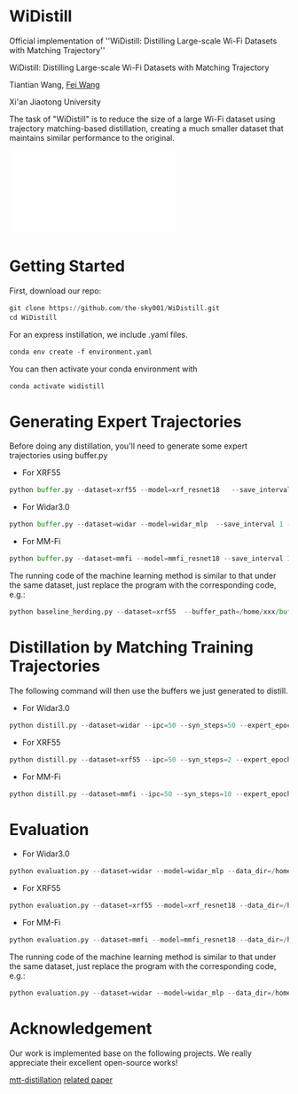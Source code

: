 # WiDistill
Official implementation of ''WiDistill: Distilling Large-scale Wi-Fi Datasets with Matching Trajectory''

WiDistill: Distilling Large-scale Wi-Fi Datasets with Matching Trajectory

Tiantian Wang,  [Fei Wang](https://scholar.google.com/citations?user=LKPpmXQAAAAJ&hl=en) 

Xi'an Jiaotong University

The task of "WiDistill" is to reduce the size of a large Wi-Fi dataset using trajectory matching-based distillation, creating a much smaller dataset that maintains similar performance to the original.

![higtlight of WiDistill](figure/overview.pdf)

# Getting Started
First, download our repo:
```python
git clone https://github.com/the-sky001/WiDistill.git
cd WiDistill
```

For an express instillation, we include .yaml files.
```python
conda env create -f environment.yaml
 ```

You can then activate your conda environment with
```python
conda activate widistill
 ```

# Generating Expert Trajectories
Before doing any distillation, you'll need to generate some expert trajectories using buffer.py

* For XRF55
```python
python buffer.py --dataset=xrf55 --model=xrf_resnet18   --save_interval 1 --lr_teacher 0.01 --train_epochs=150 --num_experts=10 --buffer_path=/home/xxx/buffer/ --data_path=/home/xxx/xrf/new_data/
 ```

* For Widar3.0
```python
python buffer.py --dataset=widar --model=widar_mlp  --save_interval 1 --lr_teacher 0.01 --train_epochs=200 --num_experts=10 --buffer_path=/home/xxx/buffer --data_path=/home/xxx/Widardata2
 ```


* For MM-Fi
```python
python buffer.py --dataset=mmfi --model=mmfi_resnet18 --save_interval 1 --lr_teacher 0.1 --train_epochs=150 --num_experts=2 --buffer_path=/home/xxx/buffer/  --data_path=/home/xxx/mmfi
 ```
The running code of the machine learning method is similar to that under the same dataset, just replace the program with the corresponding code, e.g.:
```python
python baseline_herding.py --dataset=xrf55  --buffer_path=/home/xxx/buffer --data_path=/home/xxx/xrf/new_data/
 ```

# Distillation by Matching Training Trajectories
The following command will then use the buffers we just generated to distill.
* For Widar3.0
```python
python distill.py --dataset=widar --ipc=50 --syn_steps=50 --expert_epochs=2 --max_start_epoch=10 --dsa=True --load_all --lr_img=10 --batch_syn=2000 --lr_lr=1e-07 --model=widar_mlp --lr_teacher=0.01 --buffer_path=/home/xxx/result --data_path=/home/xxx/Widardata2
 ```
* For XRF55
```python
python distill.py --dataset=xrf55 --ipc=50 --syn_steps=2 --expert_epochs=2 --max_start_epoch=15 --lr_img=100 --lr_lr=1e-05 --model=xrf_resnet18 --lr_teacher=0.1 --batch_syn=20 --buffer_path=/home/xxx/buffer --data_path=/home/xxx/xrf/new_data/
 ```
  
* For MM-Fi
```python
python distill.py --dataset=mmfi --ipc=50 --syn_steps=10 --expert_epochs=2 --max_start_epoch=15   --lr_img=1000 --lr_lr=1e-05 --model=mmfi_resnet18 --lr_teacher=0.01 --buffer_path=/home/xxx/ --data_path=/home/xxx/mmfi_new2
 ```





# Evaluation

* For Widar3.0
```python
python evaluation.py --dataset=widar --model=widar_mlp --data_dir=/home/xxx/images_best.pt --label_dir=/home/xxx/labels_best.pt
 ```

* For XRF55
```python
python evaluation.py --dataset=xrf55 --model=xrf_resnet18 --data_dir=/home/xxx/images_best.pt --label_dir=/home/xxx/labels_best.pt
 ```
  
* For MM-Fi
```python
python evaluation.py --dataset=mmfi --model=mmfi_resnet18 --data_dir=/home/xxx/images_best.pt --label_dir=/home/xxx/labels_best.pt
 ```

The running code of the machine learning method is similar to that under the same dataset, just replace the program with the corresponding code, e.g.:
```python
python evaluation.py --dataset=widar --model=widar_mlp --data_dir=/home/xxx/selected_features_ipc50.pt --label_dir=/home/xxx/selected_labels_ipc50.pt 
 ```



# Acknowledgement

Our work is implemented base on the following projects. We really appreciate their excellent open-source works!

[mtt-distillation](https://github.com/GeorgeCazenavette/mtt-distillation) [related paper](https://arxiv.org/abs/2203.11932)









